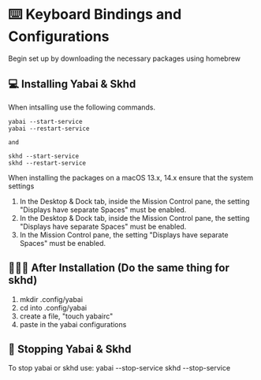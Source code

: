 # ⌨️ Keyboard Bindings and Configurations 

Begin set up by downloading the necessary packages using homebrew

## 💻 Installing Yabai & Skhd
When intsalling use the following commands. 

    yabai --start-service
    yabai --restart-service 

    and 

    skhd --start-service
    skhd --restart-service 


When installing the packages on a macOS 13.x, 14.x ensure that the system settings 

1. In the Desktop & Dock tab, inside the Mission Control pane, the setting "Displays have separate Spaces" must be enabled.
1. In the Desktop & Dock tab, inside the Mission Control pane, the setting "Displays have separate Spaces" must be enabled.
1. In the Mission Control pane, the setting "Displays have separate Spaces" must be enabled. 

## 👨🏻‍💻 After Installation (Do the same thing for skhd)
1. mkdir .config/yabai
1. cd into .config/yabai
1. create a file, "touch yabairc" 
1. paste in the yabai configurations

## 🛑 Stopping Yabai & Skhd
To stop yabai or skhd use: 
    yabai --stop-service
    skhd --stop-service





